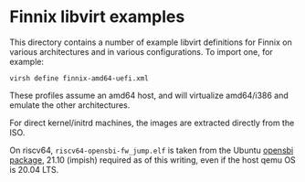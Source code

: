 # Finnix libvirt examples

This directory contains a number of example libvirt definitions for Finnix on various architectures and in various configurations.  To import one, for example:

```
virsh define finnix-amd64-uefi.xml
```

These profiles assume an amd64 host, and will virtualize amd64/i386 and emulate the other architectures.

For direct kernel/initrd machines, the images are extracted directly from the ISO.

On riscv64, `riscv64-opensbi-fw_jump.elf` is taken from the Ubuntu [opensbi package](https://packages.ubuntu.com/search?keywords=opensbi), 21.10 (impish) required as of this writing, even if the host qemu OS is 20.04 LTS.